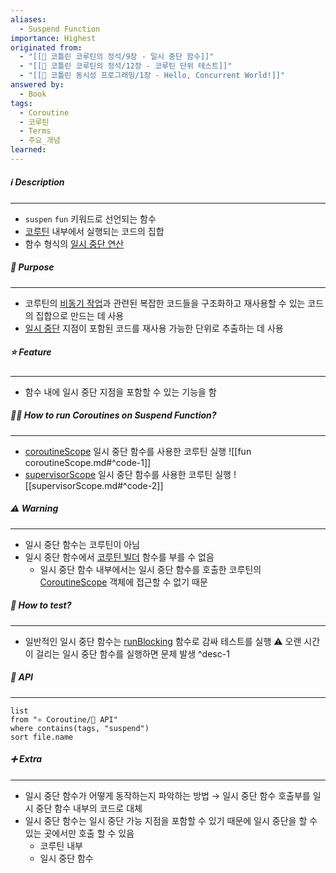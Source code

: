 ```yaml
---
aliases:
  - Suspend Function
importance: Highest
originated from:
  - "[[📘 코틀린 코루틴의 정석/9장 - 일시 중단 함수]]"
  - "[[📘 코틀린 코루틴의 정석/12장 - 코루틴 단위 테스트]]"
  - "[[📘 코틀린 동시성 프로그래밍/1장 - Hello, Concurrent World!]]"
answered by:
  - Book
tags:
  - Coroutine
  - 코루틴
  - Terms
  - 주요_개념
learned:
---
```

##### ℹ️ Description
---
- `suspen` `fun` 키워드로 선언되는 함수
- [코루틴](코루틴.md) 내부에서 실행되는 코드의 집합
- 함수 형식의 [일시 중단 연산](일시%20중단%20연산.md)

##### 🎯 Purpose
---
- 코루틴의 [비동기 작업](비동기%20작업.md)과 관련된 복잡한 코드들을 구조화하고 재사용할 수 있는 코드의 집합으로 만드는 데 사용
- [일시 중단](일시%20중단.md) 지점이 포함된 코드를 재사용 가능한 단위로 추출하는 데 사용

##### ⭐️ Feature
---
- 함수 내에 일시 중단 지점을 포함할 수 있는 기능을 함

##### 🏃‍♂️ How to run Coroutines on Suspend Function?
---
- [coroutineScope](fun%20coroutineScope.md) 일시 중단 함수를 사용한 코루틴 실행
![[fun coroutineScope.md#^code-1]]
- [supervisorScope](supervisorScope.md) 일시 중단 함수를 사용한 코루틴 실행
![[supervisorScope.md#^code-2]]

##### ⚠️ Warning
---
- 일시 중단 함수는 코루틴이 아님
- 일시 중단 함수에서 [코루틴 빌더](코루틴%20빌더.md) 함수를 부를 수 없음
	- 일시 중단 함수 내부에서는 일시 중단 함수를 호출한 코루틴의 [CoroutineScope](CoroutineScope.md) 객체에 접근할 수 없기 때문

##### 🧪 How to test?
---
- 일반적인 일시 중단 함수는 [runBlocking](runBlocking.md) 함수로 감싸 테스트를 실행
  ⚠️ 오랜 시간이 걸리는 일시 중단 함수를 실행하면 문제 발생 ^desc-1

##### 🔗 API
---
```dataview
list
from "⚛ Coroutine/🔗 API"
where contains(tags, "suspend")
sort file.name
```

##### ➕ Extra
---
- 일시 중단 함수가 어떻게 동작하는지 파악하는 방법
  → 일시 중단 함수 호출부를 일시 중단 함수 내부의 코드로 대체
- 일시 중단 함수는 일시 중단 가능 지점을 포함할 수 있기 때문에 일시 중단을 할 수 있는 곳에서만 호출 할 수 있음
	- 코루틴 내부
	- 일시 중단 함수
